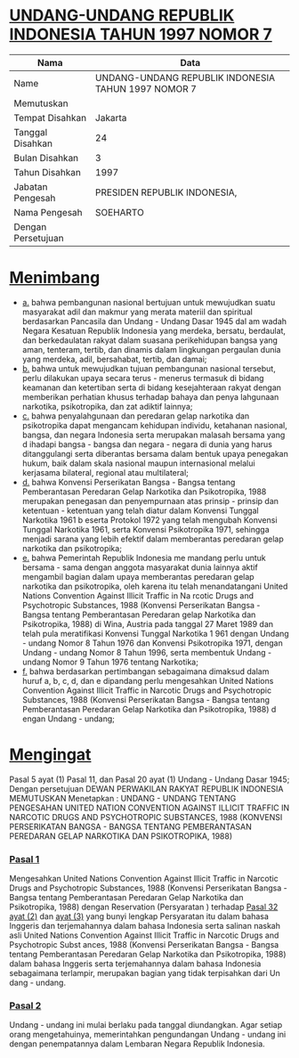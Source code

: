 # [UNDANG-UNDANG REPUBLIK INDONESIA TAHUN 1997 NOMOR 7](http://example.org/legal/document/uu/1997/7)

| Nama | Data |
| ------ | ----- |
|Name|UNDANG-UNDANG REPUBLIK INDONESIA TAHUN 1997 NOMOR 7|
|Memutuskan||
|Tempat Disahkan|Jakarta|
|Tanggal Disahkan|24|
|Bulan Disahkan|3|
|Tahun Disahkan|1997|
|Jabatan Pengesah|PRESIDEN REPUBLIK INDONESIA,|
|Nama Pengesah|SOEHARTO|
|Dengan Persetujuan||
# [Menimbang](http://example.org/legal/document/uu/1997/7/menimbang)

* [a.](http://example.org/legal/document/uu/1997/7/menimbang/point/a) bahwa pembangunan nasional bertujuan untuk mewujudkan suatu masyarakat adil dan makmur yang merata materiil dan spiritual berdasarkan Pancasila dan Undang - Undang Dasar 1945 dal am wadah Negara Kesatuan Republik Indonesia yang merdeka, bersatu, berdaulat, dan berkedaulatan rakyat dalam suasana perikehidupan bangsa yang aman, tenteram, tertib, dan dinamis dalam lingkungan pergaulan dunia yang merdeka, adil, bersahabat, tertib, dan damai;
* [b.](http://example.org/legal/document/uu/1997/7/menimbang/point/b) bahwa untuk mewujudkan tujuan pembangunan nasional tersebut, perlu dilakukan upaya secara terus - menerus termasuk di bidang keamanan dan ketertiban serta di bidang kesejahteraan rakyat dengan memberikan perhatian khusus terhadap bahaya dan penya lahgunaan narkotika, psikotropika, dan zat adiktif lainnya;
* [c.](http://example.org/legal/document/uu/1997/7/menimbang/point/c) bahwa penyalahgunaan dan peredaran gelap narkotika dan psikotropika dapat mengancam kehidupan individu, ketahanan nasional, bangsa, dan negara Indonesia serta merupakan malasah bersama yang d ihadapi bangsa - bangsa dan negara - negara di dunia yang harus ditanggulangi serta diberantas bersama dalam bentuk upaya penegakan hukum, baik dalam skala nasional maupun internasional melalui kerjasama bilateral, regional atau multilateral;
* [d.](http://example.org/legal/document/uu/1997/7/menimbang/point/d) bahwa Konvensi Perserikatan Bangsa - Bangsa tentang Pemberantasan Peredaran Gelap Narkotika dan Psikotropika, 1988 merupakan penegasan dan penyempurnaan atas prinsip - prinsip dan ketentuan - ketentuan yang telah diatur dalam Konvensi Tunggal Narkotika 1961 b eserta Protokol 1972 yang telah mengubah Konvensi Tunggal Narkotika 1961, serta Konvensi Psikotropika 1971, sehingga menjadi sarana yang lebih efektif dalam memberantas peredaran gelap narkotika dan psikotropika;
* [e.](http://example.org/legal/document/uu/1997/7/menimbang/point/e) bahwa Pemerintah Republik Indonesia me mandang perlu untuk bersama - sama dengan anggota masyarakat dunia lainnya aktif mengambil bagian dalam upaya memberantas peredaran gelap narkotika dan psikotropika, oleh karena itu telah menandatangani United Nations Convention Against Illicit Traffic in Na rcotic Drugs and Psychotropic Substances, 1988 (Konvensi Perserikatan Bangsa - Bangsa tentang Pemberantasan Peredaran gelap Narkotika dan Psikotropika, 1988) di Wina, Austria pada tanggal 27 Maret 1989 dan telah pula meratifikasi Konvensi Tunggal Narkotika 1 961 dengan Undang - undang Nomor 8 Tahun 1976 dan Konvensi Psikotropika 1971, dengan Undang - undang Nomor 8 Tahun 1996, serta membentuk Undang - undang Nomor 9 Tahun 1976 tentang Narkotika;
* [f.](http://example.org/legal/document/uu/1997/7/menimbang/point/f) bahwa berdasarkan pertimbangan sebagaimana dimaksud dalam huruf a, b, c, d, dan e dipandang perlu mengesahkan United Nations Convention Against Illicit Traffic in Narcotic Drugs and Psychotropic Substances, 1988 (Konvensi Perserikatan Bangsa - Bangsa tentang Pemberantasan Peredaran Gelap Narkotika dan Psikotropika, 1988) d engan Undang - undang;
# [Mengingat](http://example.org/legal/document/uu/1997/7/mengingat)
Pasal 5 ayat (1) Pasal 11, dan Pasal 20 ayat (1) Undang - Undang Dasar 1945; Dengan persetujuan DEWAN PERWAKILAN RAKYAT REPUBLIK INDONESIA MEMUTUSKAN Menetapkan : UNDANG - UNDANG TENTANG PENGESAHAN UNITED NATION CONVENTION AGAINST ILLICIT TRAFFIC IN NARCOTIC DRUGS AND PSYCHOTROPIC SUBSTANCES, 1988 (KONVENSI PERSERIKATAN BANGSA - BANGSA TENTANG PEMBERANTASAN PEREDARAN GELAP NARKOTIKA DAN PSIKOTROPIKA, 1988)

### [Pasal 1](http://example.org/legal/document/uu/1997/7/pasal/0001)
Mengesahkan United Nations Convention Against Illicit Traffic in Narcotic Drugs and Psychotropic Substances, 1988 (Konvensi Perserikatan Bangsa - Bangsa tentang Pemberantasan Peredaran Gelap Narkotika dan Psikotropika, 1988) dengan Reservation (Persyaratan ) terhadap [Pasal 32 ayat (2)](http://example.org/legal/document/uu/1997/7/pasal/0001/version/19970324/ayat/0002) dan [ayat (3)](http://example.org/legal/document/uu/1997/7/pasal/0001/version/19970324/ayat/0003) yang bunyi lengkap Persyaratan itu dalam bahasa Inggeris dan terjemahannya dalam bahasa Indonesia serta salinan naskah asli United Nations Convention Against Illicit Traffic in Narcotic Drugs and Psychotropic Subst ances, 1988 (Konvensi Perserikatan Bangsa - Bangsa tentang Pemberantasan Peredaran Gelap Narkotika dan Psikotropika, 1988) dalam bahasa Inggeris serta terjemahannya dalam bahasa Indonesia sebagaimana terlampir, merupakan bagian yang tidak terpisahkan dari Un dang - undang.


### [Pasal 2](http://example.org/legal/document/uu/1997/7/pasal/0002)
Undang - undang ini mulai berlaku pada tanggal diundangkan. Agar setiap orang mengetahuinya, memerintahkan pengundangan Undang - undang ini dengan penempatannya dalam Lembaran Negara Republik Indonesia.
